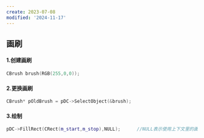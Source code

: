 ```yaml
---
create: 2023-07-08
modified: '2024-11-17'
---
```


## 画刷

#### 1.创建画刷

```C++
CBrush brush(RGB(255,0,0));
```

#### 2.更换画刷

```C++
CBrush* pOldBrush = pDC->SelectObject(&brush);
```

#### 3.绘制

```C++
pDC->FillRect(CRect(m_start,m_stop),NULL);		//NULL表示使用上下文里的画刷，或者传入一个画刷来用
```